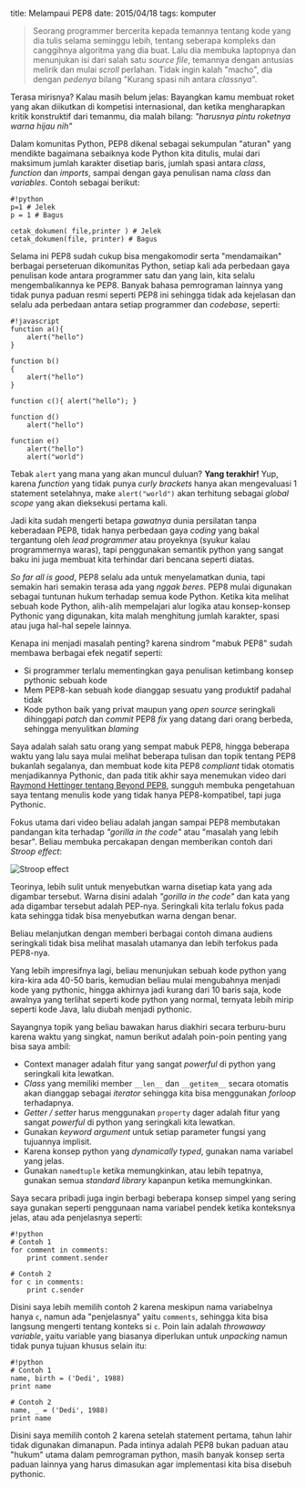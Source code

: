 title: Melampaui PEP8
date: 2015/04/18
tags: komputer

> Seorang programmer bercerita kepada temannya tentang kode yang dia tulis selama seminggu lebih, tentang seberapa kompleks dan canggihnya algoritma yang dia buat. Lalu dia membuka laptopnya dan menunjukan isi dari salah satu _source file_, temannya dengan antusias melirik dan mulai _scroll_ perlahan. Tidak ingin kalah "macho", dia dengan _pedenya_ bilang "Kurang spasi nih antara _classnya_".

Terasa mirisnya? Kalau masih belum jelas: Bayangkan kamu membuat roket yang akan diikutkan di kompetisi internasional, dan ketika mengharapkan kritik konstruktif dari temanmu, dia malah bilang: _"harusnya pintu roketnya warna hijau nih"_

Dalam komunitas Python, PEP8 dikenal sebagai sekumpulan "aturan" yang mendikte bagaimana sebaiknya kode Python kita ditulis, mulai dari maksimum jumlah karakter disetiap baris, jumlah spasi antara _class_, _function_ dan _imports_, sampai dengan gaya penulisan nama _class_ dan _variables_. Contoh sebagai berikut:

    #!python
    p=1 # Jelek
    p = 1 # Bagus
    
    cetak_dokumen( file,printer ) # Jelek
    cetak_dokumen(file, printer) # Bagus
    
Selama ini PEP8 sudah cukup bisa mengakomodir serta "mendamaikan" berbagai perseteruan dikomunitas Python, setiap kali ada perbedaan gaya penulisan kode antara programmer satu dan yang lain, kita selalu mengembalikannya ke PEP8. Banyak bahasa pemrograman lainnya yang tidak punya paduan resmi seperti PEP8 ini sehingga tidak ada kejelasan dan selalu ada perbedaan antara setiap programmer dan _codebase_, seperti:

    #!javascript
    function a(){
        alert("hello")
    }
    
    function b()
    {
        alert("hello")
    }
    
    function c(){ alert("hello"); }
    
    function d()
        alert("hello")
        
    function e()
        alert("hello")
        alert("world")
        
Tebak `alert` yang mana yang akan muncul duluan? __Yang terakhir!__ Yup, karena _function_ yang tidak punya _curly brackets_ hanya akan mengevaluasi 1 statement setelahnya, make `alert("world")` akan terhitung sebagai _global scope_ yang akan dieksekusi pertama kali.

Jadi kita sudah mengerti betapa _gawatnya_ dunia persilatan tanpa keberadaan PEP8, tidak hanya perbedaan gaya _coding_ yang bakal tergantung oleh _lead programmer_ atau proyeknya (syukur kalau programmernya waras), tapi penggunakan semantik python yang sangat baku ini juga membuat kita terhindar dari bencana seperti diatas.

_So far all is good_, PEP8 selalu ada untuk menyelamatkan dunia, tapi semakin hari semakin terasa ada yang _nggak beres_. PEP8 mulai digunakan sebagai tuntunan hukum terhadap semua kode Python. Ketika kita melihat sebuah kode Python, alih-alih mempelajari alur logika atau konsep-konsep Pythonic yang digunakan, kita malah menghitung jumlah karakter, spasi atau juga hal-hal sepele lainnya. 

Kenapa ini menjadi masalah penting? karena sindrom "mabuk PEP8" sudah membawa berbagai efek negatif seperti:

* Si programmer terlalu mementingkan gaya penulisan ketimbang konsep pythonic sebuah kode
* Mem PEP8-kan sebuah kode dianggap sesuatu yang produktif padahal tidak
* Kode python baik yang privat maupun yang _open source_ seringkali dihinggapi _patch_ dan _commit_ PEP8 _fix_ yang datang dari orang berbeda, sehingga menyulitkan _blaming_

Saya adalah salah satu orang yang sempat mabuk PEP8, hingga beberapa waktu yang lalu saya mulai melihat beberapa tulisan dan topik tentang PEP8 bukanlah segalanya, dan membuat kode kita PEP8 _compliant_ tidak otomatis menjadikannya Pythonic, dan pada titik akhir saya menemukan video dari [Raymond Hettinger tentang Beyond PEP8](https://www.youtube.com/watch?v=wf-BqAjZb8M), sungguh membuka pengetahuan saya tentang menulis kode yang tidak hanya PEP8-kompatibel, tapi juga Pythonic.

Fokus utama dari video beliau adalah jangan sampai PEP8 membutakan pandangan kita terhadap _"gorilla in the code"_ atau "masalah yang lebih besar". Beliau membuka percakapan dengan memberikan contoh dari _Stroop effect_:

![Stroop effect](http://upload.wikimedia.org/wikipedia/commons/thumb/b/b5/Yellow_Red_Green.svg/220px-Yellow_Red_Green.svg.png)

Teorinya, lebih sulit untuk menyebutkan warna disetiap kata yang ada digambar tersebut. Warna disini adalah _"gorilla in the code"_ dan kata yang ada digambar tersebut adalah PEP-nya. Seringkali kita terlalu fokus pada kata sehingga tidak bisa menyebutkan warna dengan benar.

Beliau melanjutkan dengan memberi berbagai contoh dimana audiens seringkali tidak bisa melihat masalah utamanya dan lebih terfokus pada PEP8-nya. 

Yang lebih impresifnya lagi, beliau menunjukan sebuah kode python yang kira-kira ada 40-50 baris, kemudian beliau mulai mengubahnya menjadi kode yang pythonic, hingga akhirnya jadi kurang dari 10 baris saja, kode awalnya yang terlihat seperti kode python yang normal, ternyata lebih mirip seperti kode Java, lalu diubah menjadi pythonic.

Sayangnya topik yang beliau bawakan harus diakhiri secara terburu-buru karena waktu yang singkat, namun berikut adalah poin-poin penting yang bisa saya ambil:

* Context manager adalah fitur yang sangat _powerful_ di python yang seringkali kita lewatkan.
* _Class_ yang memiliki member `__len__` dan `__getitem__` secara otomatis akan dianggap sebagai _iterator_ sehingga kita bisa menggunakan _forloop_ terhadapnya.
* _Getter / setter_ harus menggunakan `property` dager adalah fitur yang sangat _powerful_ di python yang seringkali kita lewatkan.
* Gunakan _keyword argument_ untuk setiap parameter fungsi yang tujuannya implisit.
* Karena konsep python yang _dynamically typed_, gunakan nama variabel yang jelas.
* Gunakan `namedtuple` ketika memungkinkan, atau lebih tepatnya, gunakan semua _standard library_ kapanpun ketika memungkinkan.

Saya secara pribadi juga ingin berbagi beberapa konsep simpel yang sering saya gunakan seperti penggunaan nama variabel pendek ketika konteksnya jelas, atau ada penjelasnya seperti:

    #!python
    # Contoh 1
    for comment in comments:
        print comment.sender
    
    # Contoh 2
    for c in comments:
        print c.sender
        
Disini saya lebih memilih contoh 2 karena meskipun nama variabelnya hanya `c`, namun ada "penjelasnya" yaitu `comments`, sehingga kita bisa langsung mengerti tentang konteks si `c`. Poin lain adalah _throwaway variable_, yaitu variable yang biasanya diperlukan untuk _unpacking_ namun tidak punya tujuan khusus selain itu:

    #!python
    # Contoh 1
    name, birth = ('Dedi', 1988)
    print name
    
    # Contoh 2
    name, _ = ('Dedi', 1988)
    print name
    
Disini saya memilih contoh 2 karena setelah statement pertama, tahun lahir tidak digunakan dimanapun. Pada intinya adalah PEP8 bukan paduan atau "hukum" utama dalam pemrograman python, masih banyak konsep serta paduan lainnya yang harus dimasukan agar implementasi kita bisa disebuh pythonic.
